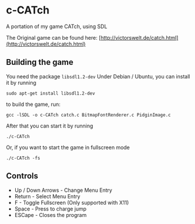 # c-CATch
A portation of my game CATch, using SDL

The Original game can be found here: [http://victorswelt.de/catch.html](http://victorswelt.de/catch.html)

## Building the game
You need the package `libsdl1.2-dev`
Under Debian / Ubuntu, you can install it by running


`sudo apt-get install libsdl1.2-dev`


to build the game, run:


`gcc -lSDL -o c-CATch catch.c BitmapFontRenderer.c PidginImage.c`


After that you can start it by running


`./c-CATch`

Or, if you want to start the game in fullscreen mode

`./c-CATch -fs`

## Controls
* Up / Down Arrows -    Change Menu Entry
* Return           -    Select Menu Entry
* F                -    Toggle Fullscreen (Only supported with X11)
* Space            - Press to charge jump
* ESCape           -   Closes the program
